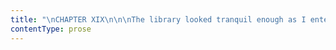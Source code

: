 ```yaml
---
title: "\nCHAPTER XIX\n\n\nThe library looked tranquil enough as I entered it, and the Sibyl—if\nSibyl she were—was seated snugly enough in an easy-chair at the\nchimney-corner.\_ She had on a red cloak and a black bonnet: or rather, a\nbroad-brimmed gipsy hat, tied down with a striped handkerchief under her\nchin.\_ An extinguished candle stood on the table; she was bending over\nthe fire, and seemed reading in a little black book, like a prayer-book,\nby the light of the blaze: she muttered the words to herself, as most\nold women do, while she read; she did not desist immediately on my\nentrance: it appeared she wished to finish a paragraph.\n\nI stood on the rug and warmed my hands, which were rather cold with\nsitting at a distance from the drawing-room fire.\_ I felt now as\ncomposed as ever I did in my life: there was nothing indeed in the\ngipsy’s appearance to trouble one’s calm.\_ She shut her book and slowly\nlooked up; her hat-brim partially shaded her face, yet I could see, as\nshe raised it, that it was a strange one.\_ It looked all brown and\nblack: elf-locks bristled out from beneath a white band which passed\nunder her chin, and came half over her cheeks, or rather jaws: her eye\nconfronted me at once, with a bold and direct gaze.\n\n“Well, and you want your fortune told?” she said, in a voice as decided\nas her glance, as harsh as her features.\n\n“I don’t care about it, mother; you may please yourself: but I ought to\nwarn you, I have no faith.”\n\n“It’s like your impudence to say so: I expected it of you; I heard it in\nyour step as you crossed the threshold.”\n\n“Did you?\_ You’ve a quick ear.”\n\n“I have; and a quick eye and a quick brain.”\n\n“You need them all in your trade.”\n\n“I do; especially when I’ve customers like you to deal with.\_ Why don’t\nyou tremble?”\n\n“I’m not cold.”\n\n“Why don’t you turn pale?”\n\n“I am not sick.”\n\n“Why don’t you consult my art?”\n\n“I’m not silly.”\n\nThe old crone “nichered” a laugh under her bonnet and bandage; she then\ndrew out a short black pipe, and lighting it began to smoke.\_ Having\nindulged a while in this sedative, she raised her bent body, took the\npipe from her lips, and while gazing steadily at the fire, said very\ndeliberately—“You are cold; you are sick; and you are silly.”\n\n“Prove it,” I rejoined.\n\n“I will, in few words.\_ You are cold, because you are alone: no contact\nstrikes the fire from you that is in you.\_ You are sick; because the\nbest of feelings, the highest and the sweetest given to man, keeps far\naway from you.\_ You are silly, because, suffer as you may, you will not\nbeckon it to approach, nor will you stir one step to meet it where it\nwaits you.”\n\nShe again put her short black pipe to her lips, and renewed her smoking\nwith vigour.\n\n“You might say all that to almost any one who you knew lived as a\nsolitary dependent in a great house.”\n\n“I might say it to almost any one: but would it be true of almost any\none?”\n\n“In my circumstances.”\n\n“Yes; just so, in your circumstances: but find me another precisely\nplaced as you are.”\n\n“It would be easy to find you thousands.”\n\n“You could scarcely find me one.\_ If you knew it, you are peculiarly\nsituated: very near happiness; yes, within reach of it.\_ The materials\nare all prepared; there only wants a movement to combine them.\_ Chance\nlaid them somewhat apart; let them be once approached and bliss\nresults.”\n\n“I don’t understand enigmas.\_ I never could guess a riddle in my life.”\n\n“If you wish me to speak more plainly, show me your palm.”\n\n“And I must cross it with silver, I suppose?”\n\n“To be sure.”\n\nI gave her a shilling: she put it into an old stocking-foot which she\ntook out of her pocket, and having tied it round and returned it, she\ntold me to hold out my hand.\_ I did.\_ She approached her face to the\npalm, and pored over it without touching it.\n\n“It is too fine,” said she.\_ “I can make nothing of such a hand as that;\nalmost without lines: besides, what is in a palm?\_ Destiny is not\nwritten there.”\n\n“I believe you,” said I.\n\n“No,” she continued, “it is in the face: on the forehead, about the\neyes, in the lines of the mouth.\_ Kneel, and lift up your head.”\n\n“Ah! now you are coming to reality,” I said, as I obeyed her.\_ “I shall\nbegin to put some faith in you presently.”\n\nI knelt within half a yard of her.\_ She stirred the fire, so that a\nripple of light broke from the disturbed coal: the glare, however, as\nshe sat, only threw her face into deeper shadow: mine, it illumined.\n\n“I wonder with what feelings you came to me to-night,” she said, when\nshe had examined me a while.\_ “I wonder what thoughts are busy in your\nheart during all the hours you sit in yonder room with the fine people\nflitting before you like shapes in a magic-lantern: just as little\nsympathetic communion passing between you and them as if they were\nreally mere shadows of human forms, and not the actual substance.”\n\n“I feel tired often, sleepy sometimes, but seldom sad.”\n\n“Then you have some secret hope to buoy you up and please you with\nwhispers of the future?”\n\n“Not I.\_ The utmost I hope is, to save money enough out of my earnings\nto set up a school some day in a little house rented by myself.”\n\n“A mean nutriment for the spirit to exist on: and sitting in that\nwindow-seat (you see I know your habits )—”\n\n“You have learned them from the servants.”\n\n“Ah! you think yourself sharp.\_ Well, perhaps I have: to speak truth, I\nhave an acquaintance with one of them, Mrs. Poole—”\n\nI started to my feet when I heard the name.\n\n“You have—have you?” thought I; “there is diablerie in the business\nafter all, then!”\n\n“Don’t be alarmed,” continued the strange being; “she’s a safe hand is\nMrs. Poole: close and quiet; any one may repose confidence in her.\_ But,\nas I was saying: sitting in that window-seat, do you think of nothing\nbut your future school?\_ Have you no present interest in any of the\ncompany who occupy the sofas and chairs before you?\_ Is there not one\nface you study? one figure whose movements you follow with at least\ncuriosity?”\n\n“I like to observe all the faces and all the figures.”\n\n“But do you never single one from the rest—or it may be, two?”\n\n“I do frequently; when the gestures or looks of a pair seem telling a\ntale: it amuses me to watch them.”\n\n“What tale do you like best to hear?”\n\n“Oh, I have not much choice!\_ They generally run on the same\ntheme—courtship; and promise to end in the same catastrophe—marriage.”\n\n“And do you like that monotonous theme?”\n\n“Positively, I don’t care about it: it is nothing to me.”\n\n“Nothing to you?\_ When a lady, young and full of life and health,\ncharming with beauty and endowed with the gifts of rank and fortune,\nsits and smiles in the eyes of a gentleman you—”\n\n“I what?”\n\n“You know—and perhaps think well of.”\n\n“I don’t know the gentlemen here.\_ I have scarcely interchanged a\nsyllable with one of them; and as to thinking well of them, I consider\nsome respectable, and stately, and middle-aged, and others young,\ndashing, handsome, and lively: but certainly they are all at liberty to\nbe the recipients of whose smiles they please, without my feeling\ndisposed to consider the transaction of any moment to me.”\n\n“You don’t know the gentlemen here?\_ You have not exchanged a syllable\nwith one of them?\_ Will you say that of the master of the house!”\n\n“He is not at home.”\n\n“A profound remark!\_ A most ingenious quibble!\_ He went to Millcote this\nmorning, and will be back here to-night or to-morrow: does that\ncircumstance exclude him from the list of your acquaintance—blot him, as\nit were, out of existence?”\n\n“No; but I can scarcely see what Mr. Rochester has to do with the theme\nyou had introduced.”\n\n“I was talking of ladies smiling in the eyes of gentlemen; and of late\nso many smiles have been shed into Mr. Rochester’s eyes that they\noverflow like two cups filled above the brim: have you never remarked\nthat?”\n\n“Mr. Rochester has a right to enjoy the society of his guests.”\n\n“No question about his right: but have you never observed that, of all\nthe tales told here about matrimony, Mr. Rochester has been favoured\nwith the most lively and the most continuous?”\n\n“The eagerness of a listener quickens the tongue of a narrator.”\_ I said\nthis rather to myself than to the gipsy, whose strange talk, voice,\nmanner, had by this time wrapped me in a kind of dream.\_ One unexpected\nsentence came from her lips after another, till I got involved in a web\nof mystification; and wondered what unseen spirit had been sitting for\nweeks by my heart watching its workings and taking record of every\npulse.\n\n“Eagerness of a listener!” repeated she: “yes; Mr. Rochester has sat by\nthe hour, his ear inclined to the fascinating lips that took such\ndelight in their task of communicating; and Mr. Rochester was so willing\nto receive and looked so grateful for the pastime given him; you have\nnoticed this?”\n\n“Grateful!\_ I cannot remember detecting gratitude in his face.”\n\n“Detecting!\_ You have analysed, then.\_ And what did you detect, if not\ngratitude?”\n\nI said nothing.\n\n“You have seen love: have you not?—and, looking forward, you have seen\nhim married, and beheld his bride happy?”\n\n“Humph!\_ Not exactly.\_ Your witch’s skill is rather at fault sometimes.”\n\n“What the devil have you seen, then?”\n\n“Never mind: I came here to inquire, not to confess.\_ Is it known that\nMr. Rochester is to be married?”\n\n“Yes; and to the beautiful Miss Ingram.”\n\n“Shortly?”\n\n“Appearances would warrant that conclusion: and, no doubt (though, with\nan audacity that wants chastising out of you, you seem to question it),\nthey will be a superlatively happy pair.\_ He must love such a handsome,\nnoble, witty, accomplished lady; and probably she loves him, or, if not\nhis person, at least his purse.\_ I know she considers the Rochester\nestate eligible to the last degree; though (God pardon me!) I told her\nsomething on that point about an hour ago which made her look wondrous\ngrave: the corners of her mouth fell half an inch.\_ I would advise her\nblackaviced suitor to look out: if another comes, with a longer or\nclearer rent-roll,—he’s dished—”\n\n“But, mother, I did not come to hear Mr. Rochester’s fortune: I came to\nhear my own; and you have told me nothing of it.”\n\n“Your fortune is yet doubtful: when I examined your face, one trait\ncontradicted another.\_ Chance has meted you a measure of happiness: that\nI know.\_ I knew it before I came here this evening.\_ She has laid it\ncarefully on one side for you.\_ I saw her do it.\_ It depends on yourself\nto stretch out your hand, and take it up: but whether you will do so, is\nthe problem I study.\_ Kneel again on the rug.”\n\n“Don’t keep me long; the fire scorches me.”\n\n\n\nI knelt.\_ She did not stoop towards me, but only gazed, leaning back in\nher chair.\_ She began muttering,—\n\n“The flame flickers in the eye; the eye shines like dew; it looks soft\nand full of feeling; it smiles at my jargon: it is susceptible;\nimpression follows impression through its clear sphere; where it ceases\nto smile, it is sad; an unconscious lassitude weighs on the lid: that\nsignifies melancholy resulting from loneliness.\_ It turns from me; it\nwill not suffer further scrutiny; it seems to deny, by a mocking glance,\nthe truth of the discoveries I have already made,—to disown the charge\nboth of sensibility and chagrin: its pride and reserve only confirm me\nin my opinion.\_ The eye is favourable.\n\n“As to the mouth, it delights at times in laughter; it is disposed to\nimpart all that the brain conceives; though I daresay it would be silent\non much the heart experiences.\_ Mobile and flexible, it was never\nintended to be compressed in the eternal silence of solitude: it is a\nmouth which should speak much and smile often, and have human affection\nfor its interlocutor.\_ That feature too is propitious.\n\n“I see no enemy to a fortunate issue but in the brow; and that brow\nprofesses to say,—‘I can live alone, if self-respect, and circumstances\nrequire me so to do.\_ I need not sell my soul to buy bliss.\_ I have an\ninward treasure born with me, which can keep me alive if all extraneous\ndelights should be withheld, or offered only at a price I cannot afford\nto give.’\_ The forehead declares, ‘Reason sits firm and holds the reins,\nand she will not let the feelings burst away and hurry her to wild\nchasms.\_ The passions may rage furiously, like true heathens, as they\nare; and the desires may imagine all sorts of vain things: but judgment\nshall still have the last word in every argument, and the casting vote\nin every decision.\_ Strong wind, earthquake-shock, and fire may pass by:\nbut I shall follow the guiding of that still small voice which\ninterprets the dictates of conscience.’\n\n“Well said, forehead; your declaration shall be respected.\_ I have\nformed my plans—right plans I deem them—and in them I have attended to\nthe claims of conscience, the counsels of reason.\_ I know how soon youth\nwould fade and bloom perish, if, in the cup of bliss offered, but one\ndreg of shame, or one flavour of remorse were detected; and I do not\nwant sacrifice, sorrow, dissolution—such is not my taste.\_ I wish to\nfoster, not to blight—to earn gratitude, not to wring tears of blood—no,\nnor of brine: my harvest must be in smiles, in endearments, in\nsweet—That will do.\_ I think I rave in a kind of exquisite delirium.\_ I\nshould wish now to protract this moment ad infinitum; but I dare\nnot.\_ So far I have governed myself thoroughly.\_ I have acted as I\ninwardly swore I would act; but further might try me beyond my\nstrength.\_ Rise, Miss Eyre: leave me; the play is played out’.”\n\nWhere was I?\_ Did I wake or sleep?\_ Had I been dreaming?\_ Did I dream\nstill?\_ The old woman’s voice had changed: her accent, her gesture, and\nall were familiar to me as my own face in a glass—as the speech of my\nown tongue.\_ I got up, but did not go.\_ I looked; I stirred the fire,\nand I looked again: but she drew her bonnet and her bandage closer about\nher face, and again beckoned me to depart.\_ The flame illuminated her\nhand stretched out: roused now, and on the alert for discoveries, I at\nonce noticed that hand.\_ It was no more the withered limb of eld than my\nown; it was a rounded supple member, with smooth fingers, symmetrically\nturned; a broad ring flashed on the little finger, and stooping forward,\nI looked at it, and saw a gem I had seen a hundred times before.\_ Again\nI looked at the face; which was no longer turned from me—on the\ncontrary, the bonnet was doffed, the bandage displaced, the head\nadvanced.\n\n“Well, Jane, do you know me?” asked the familiar voice.\n\n“Only take off the red cloak, sir, and then—”\n\n“But the string is in a knot—help me.”\n\n“Break it, sir.”\n\n“There, then—‘Off, ye lendings!’”\_ And Mr. Rochester stepped out of his\ndisguise.\n\n“Now, sir, what a strange idea!”\n\n“But well carried out, eh?\_ Don’t you think so?”\n\n“With the ladies you must have managed well.”\n\n“But not with you?”\n\n“You did not act the character of a gipsy with me.”\n\n“What character did I act?\_ My own?”\n\n“No; some unaccountable one.\_ In short, I believe you have been trying\nto draw me out—or in; you have been talking nonsense to make me talk\nnonsense.\_ It is scarcely fair, sir.”\n\n“Do you forgive me, Jane?”\n\n“I cannot tell till I have thought it all over.\_ If, on reflection, I\nfind I have fallen into no great absurdity, I shall try to forgive you;\nbut it was not right.”\n\n“Oh, you have been very correct—very careful, very sensible.”\n\nI reflected, and thought, on the whole, I had.\_ It was a comfort; but,\nindeed, I had been on my guard almost from the beginning of the\ninterview.\_ Something of masquerade I suspected.\_ I knew gipsies and\nfortune-tellers did not express themselves as this seeming old woman had\nexpressed herself; besides I had noted her feigned voice, her anxiety to\nconceal her features.\_ But my mind had been running on Grace Poole—that\nliving enigma, that mystery of mysteries, as I considered her.\_ I had\nnever thought of Mr. Rochester.\n\n“Well,” said he, “what are you musing about?\_ What does that grave smile\nsignify?”\n\n“Wonder and self-congratulation, sir.\_ I have your permission to retire\nnow, I suppose?”\n\n“No; stay a moment; and tell me what the people in the drawing-room\nyonder are doing.”\n\n“Discussing the gipsy, I daresay.”\n\n“Sit down!—Let me hear what they said about me.”\n\n“I had better not stay long, sir; it must be near eleven o’clock.\_ Oh,\nare you aware, Mr. Rochester, that a stranger has arrived here since you\nleft this morning?”\n\n“A stranger!—no; who can it be?\_ I expected no one; is he gone?”\n\n“No; he said he had known you long, and that he could take the liberty\nof installing himself here till you returned.”\n\n“The devil he did!\_ Did he give his name?”\n\n“His name is Mason, sir; and he comes from the West Indies; from Spanish\nTown, in Jamaica, I think.”\n\nMr. Rochester was standing near me; he had taken my hand, as if to lead\nme to a chair.\_ As I spoke he gave my wrist a convulsive grip; the smile\non his lips froze: apparently a spasm caught his breath.\n\n“Mason!—the West Indies!” he said, in the tone one might fancy a\nspeaking automaton to enounce its single words; “Mason!—the West\nIndies!” he reiterated; and he went over the syllables three times,\ngrowing, in the intervals of speaking, whiter than ashes: he hardly\nseemed to know what he was doing.\n\n“Do you feel ill, sir?” I inquired.\n\n“Jane, I’ve got a blow; I’ve got a blow, Jane!”\_ He staggered.\n\n“Oh, lean on me, sir.”\n\n“Jane, you offered me your shoulder once before; let me have it now.”\n\n“Yes, sir, yes; and my arm.”\n\nHe sat down, and made me sit beside him.\_ Holding my hand in both his\nown, he chafed it; gazing on me, at the same time, with the most\ntroubled and dreary look.\n\n“My little friend!” said he, “I wish I were in a quiet island with only\nyou; and trouble, and danger, and hideous recollections removed from\nme.”\n\n“Can I help you, sir?—I’d give my life to serve you.”\n\n“Jane, if aid is wanted, I’ll seek it at your hands; I promise you\nthat.”\n\n“Thank you, sir.\_ Tell me what to do,—I’ll try, at least, to do it.”\n\n“Fetch me now, Jane, a glass of wine from the dining-room: they will be\nat supper there; and tell me if Mason is with them, and what he is\ndoing.”\n\nI went.\_ I found all the party in the dining-room at supper, as Mr.\nRochester had said; they were not seated at table,—the supper was\narranged on the sideboard; each had taken what he chose, and they stood\nabout here and there in groups, their plates and glasses in their\nhands.\_ Every one seemed in high glee; laughter and conversation were\ngeneral and animated.\_ Mr. Mason stood near the fire, talking to Colonel\nand Mrs. Dent, and appeared as merry as any of them.\_ I filled a\nwine-glass (I saw Miss Ingram watch me frowningly as I did so: she\nthought I was taking a liberty, I daresay), and I returned to the\nlibrary.\n\nMr. Rochester’s extreme pallor had disappeared, and he looked once more\nfirm and stern.\_ He took the glass from my hand.\n\n“Here is to your health, ministrant spirit!” he said.\_ He swallowed the\ncontents and returned it to me.\_ “What are they doing, Jane?”\n\n“Laughing and talking, sir.”\n\n“They don’t look grave and mysterious, as if they had heard something\nstrange?”\n\n“Not at all: they are full of jests and gaiety.”\n\n“And Mason?”\n\n“He was laughing too.”\n\n“If all these people came in a body and spat at me, what would you do,\nJane?”\n\n“Turn them out of the room, sir, if I could.”\n\nHe half smiled.\_ “But if I were to go to them, and they only looked at\nme coldly, and whispered sneeringly amongst each other, and then dropped\noff and left me one by one, what then?\_ Would you go with them?”\n\n“I rather think not, sir: I should have more pleasure in staying with\nyou.”\n\n“To comfort me?”\n\n“Yes, sir, to comfort you, as well as I could.”\n\n“And if they laid you under a ban for adhering to me?”\n\n“I, probably, should know nothing about their ban; and if I did, I\nshould care nothing about it.”\n\n“Then, you could dare censure for my sake?”\n\n“I could dare it for the sake of any friend who deserved my adherence;\nas you, I am sure, do.”\n\n“Go back now into the room; step quietly up to Mason, and whisper in his\near that Mr. Rochester is come and wishes to see him: show him in here\nand then leave me.”\n\n“Yes, sir.”\n\nI did his behest.\_ The company all stared at me as I passed straight\namong them.\_ I sought Mr. Mason, delivered the message, and preceded him\nfrom the room: I ushered him into the library, and then I went upstairs.\n\nAt a late hour, after I had been in bed some time, I heard the visitors\nrepair to their chambers: I distinguished Mr. Rochester’s voice, and\nheard him say, “This way, Mason; this is your room.”\n\nHe spoke cheerfully: the gay tones set my heart at ease.\_ I was soon\nasleep.\n"
contentType: prose
---
```



